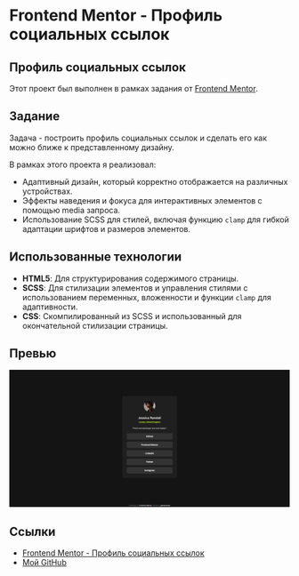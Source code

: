 # Frontend Mentor - Профиль социальных ссылок

## Профиль социальных ссылок

Этот проект был выполнен в рамках задания от [Frontend Mentor](https://www.frontendmentor.io).

## Задание

Задача - построить профиль социальных ссылок и сделать его как можно ближе к представленному дизайну.

В рамках этого проекта я реализовал:

- Адаптивный дизайн, который корректно отображается на различных устройствах.
- Эффекты наведения и фокуса для интерактивных элементов с помощью media запроса.
- Использование SCSS для стилей, включая функцию `clamp` для гибкой адаптации шрифтов и размеров элементов.

## Использованные технологии

- **HTML5**: Для структурирования содержимого страницы.
- **SCSS**: Для стилизации элементов и управления стилями с использованием переменных, вложенности и функции `clamp` для
  адаптивности.
- **CSS**: Скомпилированный из SCSS и использованный для окончательной стилизации страницы.

## Превью

![Превью проекта](./assets/preview/preview.png)

## Ссылки

- [Frontend Mentor - Профиль социальных ссылок](https://www.frontendmentor.io/challenges/social-media-dashboard-with-theme-switcher-6g3g7j2Qw)
- [Мой GitHub](https://github.com/Petrakoow)

